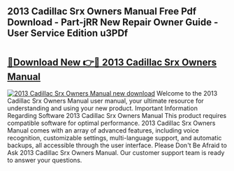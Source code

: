 ## 2013 Cadillac Srx Owners Manual Free Pdf Download - Part-jRR New Repair Owner Guide - User Service Edition u3PDf

# <h2><a href="http://bc369.oget.top/?id=2013+Cadillac+Srx+Owners+Manual">🔗Download New 👉🔴 2013 Cadillac Srx Owners Manual</a></h2>

[![2013 Cadillac Srx Owners Manual new download](https://i.imgur.com/5g1atiW.png)](http://bc369.oget.top/?id=2013+Cadillac+Srx+Owners+Manual)
Welcome to the 2013 Cadillac Srx Owners Manual user manual, your ultimate resource for understanding and using your new product. Important Information Regarding Software 2013 Cadillac Srx Owners Manual This product requires compatible software for optimal performance. 2013 Cadillac Srx Owners Manual comes with an array of advanced features, including voice recognition, customizable settings, multi-language support, and automatic backups, all accessible through the user interface. Please Don't Be Afraid to Ask 2013 Cadillac Srx Owners Manual. Our customer support team is ready to answer your questions.
